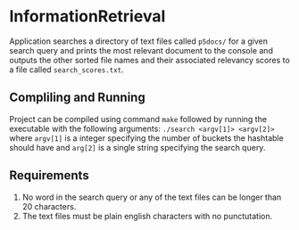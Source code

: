 # InformationRetrieval
Application searches a directory of text files called `p5docs/` for a given search query and prints the most relevant document to the console
and outputs the other sorted file names and their associated relevancy scores to a file called `search_scores.txt`.

## Compliling and Running
Project can be compiled using command `make` followed by running the executable with the following arguments:
`./search <argv[1]> <argv[2]>`
where `argv[1]` is a integer specifying the number of buckets the hashtable should have and `arg[2]` is a single string specifying the search query.

## Requirements
1. No word in the search query or any of the text files can be longer than 20 characters.
2. The text files must be plain english characters with no punctutation.
